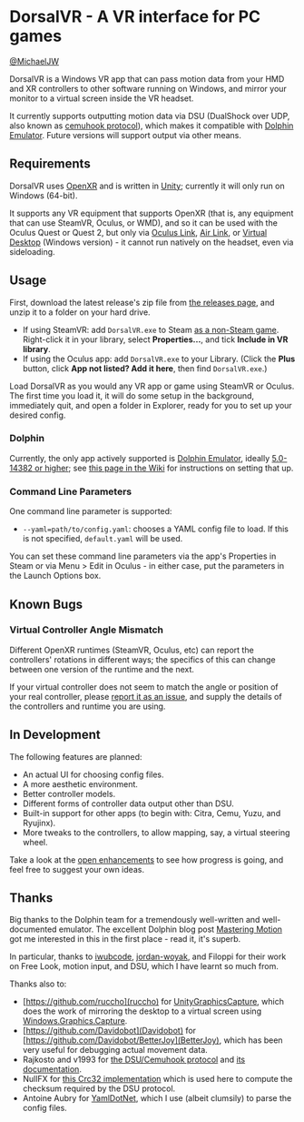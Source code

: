 # DorsalVR - A VR interface for PC games

[@MichaelJW](https://twitter.com/MichaelJW)

DorsalVR is a Windows VR app that can pass motion data from your HMD and XR controllers to other software running on Windows, and mirror your monitor to a virtual screen inside the VR headset.

It currently supports outputting motion data via DSU (DualShock over UDP, also known as [cemuhook protocol](https://v1993.github.io/cemuhook-protocol/)), which makes it compatible with [Dolphin Emulator](https://dolphin-emu.org/). Future versions will support output via other means.

## Requirements

DorsalVR uses [OpenXR](https://www.khronos.org/openxr/) and is written in [Unity](https://www.unity.com/); currently it will only run on Windows (64-bit).

It supports any VR equipment that supports OpenXR (that is, any equipment that can use SteamVR, Oculus, or WMD), and so it can be used with the Oculus Quest or Quest 2, but only via [Oculus Link](https://www.oculus.com/accessories/oculus-link/), [Air Link](https://www.oculus.com/blog/introducing-oculus-air-link-a-wireless-way-to-play-pc-vr-games-on-oculus-quest-2-plus-infinite-office-updates-support-for-120-hz-on-quest-2-and-more/), or [Virtual Desktop](https://www.vrdesktop.net/) (Windows version) - it cannot run natively on the headset, even via sideloading.

## Usage

First, download the latest release's zip file from [the releases page](https://github.com/MichaelJW/DorsalVR/releases/), and unzip it to a folder on your hard drive.

- If using SteamVR: add `DorsalVR.exe` to Steam [as a non-Steam game](https://support.steampowered.com/kb_article.php?ref=2219-YDJV-5557). Right-click it in your library, select **Properties...**, and tick **Include in VR library**.
- If using the Oculus app: add `DorsalVR.exe` to your Library. (Click the **Plus** button, click **App not listed? Add it here**, then find `DorsalVR.exe`.)

Load DorsalVR as you would any VR app or game using SteamVR or Oculus. The first time you load it, it will do some setup in the background, immediately quit, and open a folder in Explorer, ready for you to set up your desired config.

### Dolphin

Currently, the only app actively supported is [Dolphin Emulator](https://dolphin-emu.org/), ideally [5.0-14382 or higher](https://github.com/dolphin-emu/dolphin/pull/9771#event-4850161151); see [this page in the Wiki](https://github.com/MichaelJW/DorsalVR/wiki/Dolphin-Usage-Instructions) for instructions on setting that up.

### Command Line Parameters

One command line parameter is supported:

- `--yaml=path/to/config.yaml`: chooses a YAML config file to load. If this is not specified, `default.yaml` will be used.

You can set these command line parameters via the app's Properties in Steam or via Menu > Edit in Oculus - in either case, put the parameters in the Launch Options box.

## Known Bugs

### Virtual Controller Angle Mismatch

Different OpenXR runtimes (SteamVR, Oculus, etc) can report the controllers' rotations in different ways; the specifics of this can change between one version of the runtime and the next.

If your virtual controller does not seem to match the angle or position of your real controller, please [report it as an issue](https://github.com/MichaelJW/DorsalVR/issues), and supply the details of the controllers and runtime you are using.

## In Development

The following features are planned:

- An actual UI for choosing config files.
- A more aesthetic environment.
- Better controller models.
- Different forms of controller data output other than DSU.
- Built-in support for other apps (to begin with: Citra, Cemu, Yuzu, and Ryujinx).
- More tweaks to the controllers, to allow mapping, say, a virtual steering wheel.

Take a look at the [open enhancements](https://github.com/MichaelJW/DorsalVR/labels/enhancement) to see how progress is going, and feel free to suggest your own ideas.

## Thanks

Big thanks to the Dolphin team for a tremendously well-written and well-documented emulator. The excellent Dolphin blog post [Mastering Motion](https://dolphin-emu.org/blog/2019/04/26/mastering-motion/) got me interested in this in the first place - read it, it's superb.

In particular, thanks to [iwubcode](https://github.com/iwubcode), [jordan-woyak](https://github.com/jordan-woyak), and Filoppi for their work on Free Look, motion input, and DSU, which I have learnt so much from.

Thanks also to:

- [https://github.com/ruccho](ruccho) for [UnityGraphicsCapture](https://github.com/ruccho/UnityGraphicsCapture), which does the work of mirroring the desktop to a virtual screen using [Windows.Graphics.Capture](https://blogs.windows.com/windowsdeveloper/2019/09/16/new-ways-to-do-screen-capture/).
- [https://github.com/Davidobot](Davidobot) for [https://github.com/Davidobot/BetterJoy](BetterJoy), which has been very useful for debugging actual movement data.
- Rajkosto and v1993 for [the DSU/Cemuhook protocol](https://cemuhook.sshnuke.net/) and [its documentation](https://v1993.github.io/cemuhook-protocol/).
- NullFX for [this Crc32 implementation](http://sanity-free.org/12/crc32_implementation_in_csharp.html) which is used here to compute the checksum required by the DSU protocol.
- Antoine Aubry for [YamlDotNet](https://github.com/aaubry/YamlDotNet), which I use (albeit clumsily) to parse the config files.
